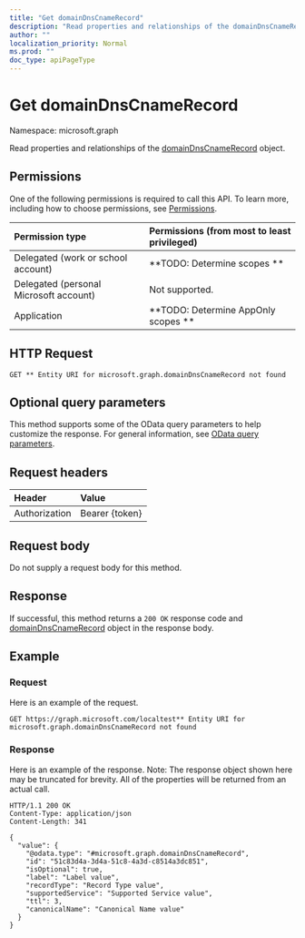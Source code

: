 ```yaml
---
title: "Get domainDnsCnameRecord"
description: "Read properties and relationships of the domainDnsCnameRecord object."
author: ""
localization_priority: Normal
ms.prod: ""
doc_type: apiPageType
---
```


# Get domainDnsCnameRecord

Namespace: microsoft.graph

Read properties and relationships of the [domainDnsCnameRecord](../resources/domaindnscnamerecord.md) object.

## Permissions
One of the following permissions is required to call this API. To learn more, including how to choose permissions, see [Permissions](/concepts/permissions-reference.md).

|Permission type|Permissions (from most to least privileged)|
|:---|:---|
|Delegated (work or school account)|**TODO: Determine scopes **|
|Delegated (personal Microsoft account)|Not supported.|
|Application|**TODO: Determine AppOnly scopes **|

## HTTP Request
<!-- {
  "blockType": "ignored"
}
-->
``` http
GET ** Entity URI for microsoft.graph.domainDnsCnameRecord not found
```

## Optional query parameters
This method supports some of the OData query parameters to help customize the response. For general information, see [OData query parameters](/graph/query-parameters).

## Request headers
|Header|Value|
|:---|:---|
|Authorization|Bearer {token}|

## Request body
Do not supply a request body for this method.

## Response
If successful, this method returns a `200 OK` response code and [domainDnsCnameRecord](../resources/domaindnscnamerecord.md) object in the response body.

## Example

### Request
Here is an example of the request.
<!-- {
  "blockType": "request",
  "name": "get_domaindnscnamerecord"
}
-->
``` http
GET https://graph.microsoft.com/localtest** Entity URI for microsoft.graph.domainDnsCnameRecord not found
```

### Response
Here is an example of the response. Note: The response object shown here may be truncated for brevity. All of the properties will be returned from an actual call.
<!-- {
  "blockType": "response",
  "truncated": true,
  "@odata.type": "microsoft.graph.domainDnsCnameRecord"
}
-->
``` http
HTTP/1.1 200 OK
Content-Type: application/json
Content-Length: 341

{
  "value": {
    "@odata.type": "#microsoft.graph.domainDnsCnameRecord",
    "id": "51c83d4a-3d4a-51c8-4a3d-c8514a3dc851",
    "isOptional": true,
    "label": "Label value",
    "recordType": "Record Type value",
    "supportedService": "Supported Service value",
    "ttl": 3,
    "canonicalName": "Canonical Name value"
  }
}
```

